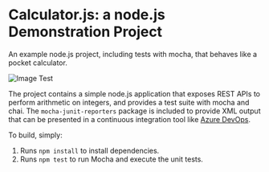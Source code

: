 Calculator.js: a node.js Demonstration Project
==============================================
An example node.js project, including tests with mocha, that behaves like
a pocket calculator.

![Image Test](https://i.imgur.com/BReu1sQ.jpg)


The project contains a simple node.js application that exposes REST APIs
to perform arithmetic on integers, and provides a test suite with mocha
and chai.  The `mocha-junit-reporters` package is included to provide XML
output that can be presented in a continuous integration tool like
[Azure DevOps](https://azure.com/devops).

To build, simply:

1. Runs `npm install` to install dependencies.
2. Runs `npm test` to run Mocha and execute the unit tests.
